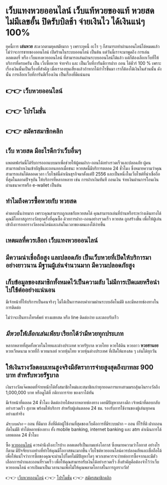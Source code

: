 # **เว็บแทงหวยออนไลน์** เว็บแท้หวยของแท้ หวยสด ไม่มีเลขอั้น ปิดรับบิลช้า จ่ายเงินไว ได้เงินแน่ๆ 100%

ยุคนี้การ **เล่นหวย** สะดวกตามยุคสมัยมาก ๆ เพราะยุคนี้ อะไร ๆ ก็สามารถทำผ่านออนไลน์ได้หมดแล้ว ไม่ว่าจะการขายของออนไลน์ เปิดร้านในระบบออนไลน์ เป็นต้น แต่วันนี้เราจะมาพูดถึง การเล่นลอตเตอรี่ หรือ เว็บแทงหวยออนไลน์ ที่สามารถเล่นผ่านระบบออนไลน์ได้แล้ว แต่ก็ต้องเลือกเว็บที่ให้บริการที่ครบครัน เป็น เว็บซื้อหวย จ่ายจริง และ เป็นเว็บที่การันตีการฝาก ถอน ได้ชัวร์ 100 % เพราะเรื่องเงินนั้นเป็นเรื่องที่สำคัญ เมื่อเราลงทุนเสี่ยงแล้วถ้าหากได้กำไรขึ้นมา เราก็ต้องได้เงินในส่วนนั้น ดังนั้น การเลือกเว็บที่การันตีเรื่องเงิน เป็นเรื่องที่ดีแน่นอน

## 👉👉 เว็บหวยออนไลน์
## 👉👉 โปรโมชั่น
## 👉👉 สมัครสมาชิกคลิก

## เว็บ หวยสด มีอะไรดีกว่าเว็บอื่นๆ
แพลตฟอร์มนี้ได้รับการออกแบบมาเพื่อช่วยให้ผู้คนฝาก-ถอนได้อย่างรวดเร็วและปลอดภัย ผู้คนสามารถฝากเงินเข้าบัญชีและถอนออกเมื่อชนะ หวยสดนี้มีบริการตลอด 24 ชั่วโมง ซึ่งหมายความว่าคุณสามารถเล่นได้ตลอดเวลา เว็บไซต์นี้ดำเนินธุรกิจมาตั้งแต่ปี 2556 และเป็นหนึ่งในเว็บไซต์ที่น่าเชื่อถือที่สุดในตลาดปัจจุบัน ให้บริการที่หลากหลาย เช่น การฝากเงินทันที ถอนเงิน จ่ายเงินผ่านการโอนเงินผ่านธนาคารหรือ e-wallet เป็นต้น

## ทำไมถึงควรซื้อหวยกับ หวยสด

คำตอบนั้นง่ายมาก เพราะคุณสามารถถูกเลขกับหวยสดได้ คุณสามารถเล่นที่บ้านหรือระหว่างเดินทางได้ คุณมีโอกาสถูกรางวัลทุกครั้งที่คุณซื้อ ด้วยการฝาก-ถอนอย่างรวดเร็ว หวยสด ถูกสร้างขึ้น เพื่อให้ผู้เล่นเข้าถึงการออกรางวัลออนไลน์และเล่นในเวลาของตนเองได้ง่ายขึ้น

## เหตผลที่ควรเลือก **เว็บแทงหวยออนไลน์**

## มีความน่าเชื่อถือสูง และปลอดภัย เป็น**เว็บหวย**ที่เปิดให้บริการมาอย่างยาวนาน มีฐานผู้เล่นจำนวนมาก มีความปลอดภัยสูง

## เก็บข้อมูลของสมาชิกทั้งหมดไว้เป็นความลับ ไม่มีการเปิดเผยหรือนำไปใช้ต่ออย่างแน่นอน

มีเจ้าหน้าที่ให้บริการเป็นคนจริงๆ ไม่ได้เป็นการตอบคำถามผ่านระบบอัตโนมัติ และมีหลายช่องทางในการติดต่อ

ไม่ว่าจะเป็นทางโทรศัพท์ ทางแชทสด หรือ line ติดต่อง่าย และตอบรับเร็ว

## *มีหวยให้เลือกเล่นเพียบ* เรียกได้ว่ามีหวยทุกประเภท

หลากหลายที่สุดทั้งหวยในไทยและต่างประเทศ หวยรัฐบาล หวยไทย หวยใต้ดิน หวยลาว **หวยฮานอย** หวยเวียดนาม หวยยี่กี หวยมาเลย์ หวยหุ้นไทย หวยหุ้นต่างประเทศ ที่เปิดให้แทงสด ๆ เล่นได้ทุกวัน

## ให้เงินรางวัลตอบเทนสูงจริงมีอัตราการจ่ายสูงสุดถึงบาทละ 900 บาท สำหรับหวยรัฐบาล

เงินรางวัลแจ๊คพอตที่จ่ายหนักได้ทั้งสมาชิกใหม่และสมาชิกเก่าทุกยอดการแทงสามมรถลุ้นเงินรางวัลถึง 1,000,000 บาท หรือดูได้ที่ กติกาการจ่าย ของเราได้ทัน

มีเจ้าหน้าที่ตลอด 24 ชั่วโมง ติดต่อง่ายได้หลากหลายช่องทาง เคยมีปัญหากลางดึก เจ้าหน้าที่ตอบกลับอย่างรวดเร็ว สุภาพ พร้อมให้บริการ สำหรับผู้เล่นตลอด 24 ชม. รองรับการใช้งานของผู้เล่นทุกคนอย่างแท้จริง

*มีระบบฝาก* – ถอน ที่ดีมาก สิ่งที่ดีต่อผู้ใช้งานที่สุดของเว็บคือการที่มีระบบฝาก – ถอน ที่ไร้ที่ติ ฝากถอน อัตโนมัติ ทำได้หลายช่องทาง ทั้ง mobile banking, internet banking และ atm ดำเนินการได้เลยตลอด 24 ชั่วโมง

ซื้อ [หวยออนไลน์](https://aaaknights.com/) ควรคำนึงถึงอะไรบ้าง
ลอตเตอรีเป็นเกมแห่งโอกาส ซึ่งหมายความว่าโอกาส อย่างไรก็ตาม มีปัจจัยบางอย่างที่ทำให้คุณมีโอกาสชนะมากขึ้น เว็บไซต์หวยออนไลน์ควรปลอดภัยและเชื่อถือได้ เพื่อให้แน่ใจว่าการซื้อของคุณจะผ่านไปโดยไม่มีปัญหาใดๆ พวกเขาควรจะง่ายต่อการซื้อจากและมีตัวเลือกการฝากและถอนที่รวดเร็ว เพื่อให้คุณสามารถรับเงินได้อย่างรวดเร็ว สิ่งสำคัญคือต้องจำไว้ว่าเว็บ หวยออนไลน์ ควรเปิดมาเป็นเวลานานเพื่อไม่ให้คุณพลาดโอกาสในการถูกรางวัล!

👉👉 [เว็บหวยออนไลน์](https://aaaknights.com/)
👉👉 [โปรโมชั่น](https://aaaknights.com/)
👉👉 [สมัครสมาชิกคลิก](https://aaaknights.com/)
